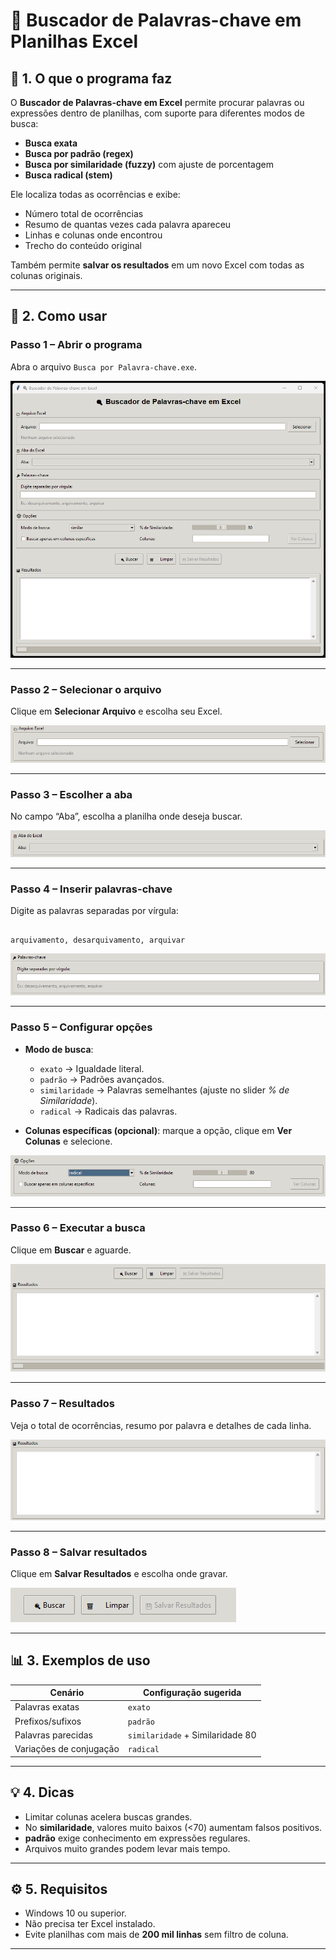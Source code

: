 # 📝 Buscador de Palavras-chave em Planilhas Excel

## 📌 1. O que o programa faz

O **Buscador de Palavras-chave em Excel** permite procurar palavras ou expressões dentro de planilhas, com suporte para diferentes modos de busca:

- **Busca exata**  
- **Busca por padrão (regex)**  
- **Busca por similaridade (fuzzy)** com ajuste de porcentagem  
- **Busca radical (stem)** 

Ele localiza todas as ocorrências e exibe:

- Número total de ocorrências  
- Resumo de quantas vezes cada palavra apareceu  
- Linhas e colunas onde encontrou  
- Trecho do conteúdo original  

Também permite **salvar os resultados** em um novo Excel com todas as colunas originais.

---

## 🚀 2. Como usar

### **Passo 1 – Abrir o programa**

Abra o arquivo `Busca por Palavra-chave.exe`.

![Tela inicial](/imagens/tela_inicial.png)

---

### **Passo 2 – Selecionar o arquivo**

Clique em **Selecionar Arquivo** e escolha seu Excel.

![Seleção de arquivo](/imagens/selecionar_arquivo.png)

---

### **Passo 3 – Escolher a aba**

No campo “Aba”, escolha a planilha onde deseja buscar.

![Seleção de aba](/imagens/selecionar_aba.png)

---

### **Passo 4 – Inserir palavras-chave**

Digite as palavras separadas por vírgula:

```

arquivamento, desarquivamento, arquivar

```

![Inserindo palavras](/imagens/inserir_palavras.png)

---

### **Passo 5 – Configurar opções**

- **Modo de busca**:
  - `exato` → Igualdade literal.
  - `padrão` → Padrões avançados.
  - `similaridade` → Palavras semelhantes (ajuste no slider *% de Similaridade*).
  - `radical` → Radicais das palavras.

- **Colunas específicas (opcional)**: marque a opção, clique em **Ver Colunas** e selecione.

![Opções avançadas](/imagens/opcoes_busca.png)

---

### **Passo 6 – Executar a busca**

Clique em **Buscar** e aguarde.

![Progresso da busca](/imagens/busca_em_andamento.png)

---

### **Passo 7 – Resultados**

Veja o total de ocorrências, resumo por palavra e detalhes de cada linha.

![Resultados](/imagens/resultados_busca.png)

---

### **Passo 8 – Salvar resultados**

Clique em **Salvar Resultados** e escolha onde gravar.

![Salvar resultados](/imagens/salvar_resultados.png)

---

## 📊 3. Exemplos de uso

| Cenário | Configuração sugerida |
|---------|-----------------------|
| Palavras exatas | `exato` |
| Prefixos/sufixos | `padrão` |
| Palavras parecidas | `similaridade` + Similaridade 80 |
| Variações de conjugação | `radical` |

---

## 💡 4. Dicas

- Limitar colunas acelera buscas grandes.  
- No **similaridade**, valores muito baixos (<70) aumentam falsos positivos.  
- **padrão** exige conhecimento em expressões regulares.  
- Arquivos muito grandes podem levar mais tempo.

---

## ⚙️ 5. Requisitos

- Windows 10 ou superior.  
- Não precisa ter Excel instalado.  
- Evite planilhas com mais de **200 mil linhas** sem filtro de coluna.

---
